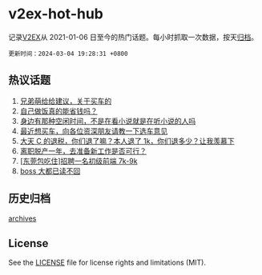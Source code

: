 # v2ex-hot-hub

 记录[V2EX](https://www.v2ex.com/)从 2021-01-06 日至今的热门话题。每小时抓取一次数据，按天[归档](archives)。

`更新时间：2024-03-04 19:28:31 +0800`

## 热议话题

1. [兄弟萌给给建议，关于买车的](https://www.v2ex.com/t/1020339)
1. [自己做饭真的能省钱吗？](https://www.v2ex.com/t/1020456)
1. [身边有那种空闲时间，不是在看小说就是在听小说的人吗](https://www.v2ex.com/t/1020265)
1. [最近想买车，向各位资深朋友请教一下选车意见](https://www.v2ex.com/t/1020324)
1. [大天 C 的退税，你们退了嘛？本人退了 1k，你们退多少？让我羡慕下](https://www.v2ex.com/t/1020373)
1. [离职脱产一年，去准备新工作是否可行？](https://www.v2ex.com/t/1020306)
1. [[东莞包吃住]招聘一名初级前端 7k-9k](https://www.v2ex.com/t/1020325)
1. [boss 大都已读不回](https://www.v2ex.com/t/1020382)

## 历史归档

[archives](archives)

## License

See the [LICENSE](LICENSE) file for license rights and limitations (MIT).
